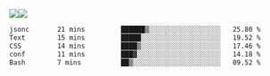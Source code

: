 <div style="display: flex; flex-direction: row;">
<img style="height: auto; width: auto;" class="img" src="https://raw.githubusercontent.com/blazepp/github-stats/master/generated/overview.svg#gh-dark-mode-only" />
<img style="height: auto; width: auto;" class="img" src="https://raw.githubusercontent.com/blazepp/github-stats/master/generated/languages.svg#gh-dark-mode-only" />
</div>

<div style="display: flex; flex-direction: row;">
<!--START_SECTION:waka-->

```txt
jsonc       21 mins         ██████▒░░░░░░░░░░░░░░░░░░   25.80 %
Text        15 mins         █████░░░░░░░░░░░░░░░░░░░░   19.52 %
CSS         14 mins         ████▒░░░░░░░░░░░░░░░░░░░░   17.46 %
conf        11 mins         ███▓░░░░░░░░░░░░░░░░░░░░░   14.18 %
Bash        7 mins          ██▒░░░░░░░░░░░░░░░░░░░░░░   09.52 %
```

<!--END_SECTION:waka-->
</div>
